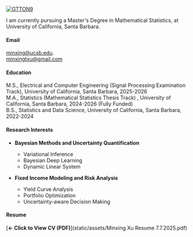 
[![GTTON9](https://img.shields.io/badge/GTTON9-github-blue?logo=github)](https://github.com/GTTON9)


I am currently pursuing a Master's Degree in Mathematical Statistics, at University of California, Santa Barbara.

#### Email
minxing@ucsb.edu.\
minxingtxu@gmail.com

#### Education
M.S., Electrical and Computer Engineering (Signal Processing Examination Track), University of California, Santa Barbara, 2025-2026\
M.A., Statistics (Mathematical Statistics Thesis Track) , University of California, Santa Barbara, 2024-2026 (Fully Funded)\
B.S., Statistics and Data Science, University of California, Santa Barbara, 2022-2024


#### Research Interests
- **Bayesian Methods and Uncertainty Quantification**  
  - Variational Inference  
  - Bayesian Deep Learning  
  - Dynamic Linear System  

- **Fixed Income Modeling and Risk Analysis**  
  - Yield Curve Analysis  
  - Portfolio Optimization  
  - Uncertainty-aware Decision Making  


    

#### Resume  
[**← Click to View CV (PDF)**](static/assets/Minxing Xu Resume 7.7.2025.pdf)
